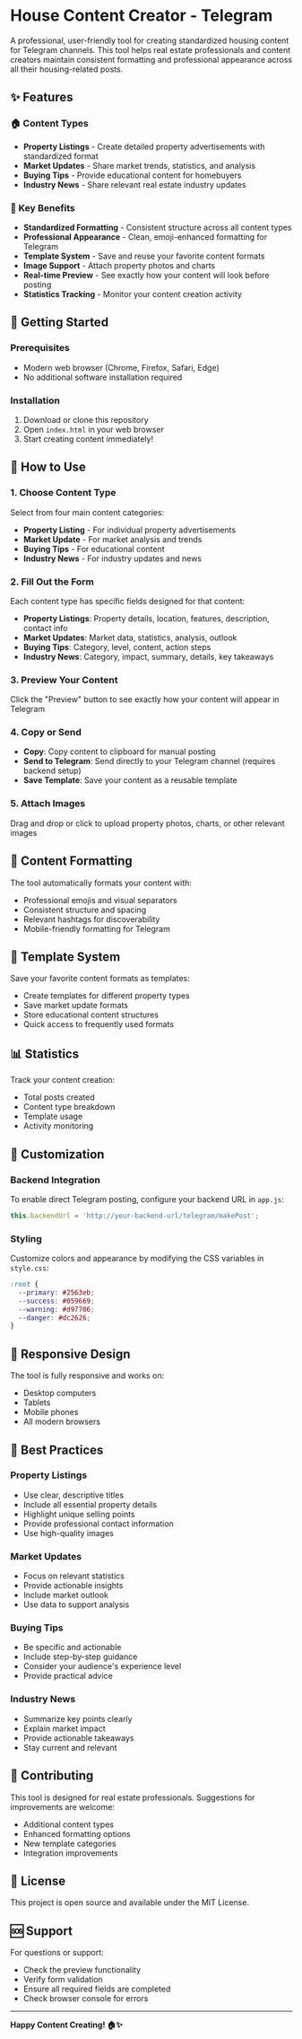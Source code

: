 # House Content Creator - Telegram

A professional, user-friendly tool for creating standardized housing content for Telegram channels. This tool helps real estate professionals and content creators maintain consistent formatting and professional appearance across all their housing-related posts.

## ✨ Features

### 🏠 Content Types
- **Property Listings** - Create detailed property advertisements with standardized format
- **Market Updates** - Share market trends, statistics, and analysis
- **Buying Tips** - Provide educational content for homebuyers
- **Industry News** - Share relevant real estate industry updates

### 🎯 Key Benefits
- **Standardized Formatting** - Consistent structure across all content types
- **Professional Appearance** - Clean, emoji-enhanced formatting for Telegram
- **Template System** - Save and reuse your favorite content formats
- **Image Support** - Attach property photos and charts
- **Real-time Preview** - See exactly how your content will look before posting
- **Statistics Tracking** - Monitor your content creation activity

## 🚀 Getting Started

### Prerequisites
- Modern web browser (Chrome, Firefox, Safari, Edge)
- No additional software installation required

### Installation
1. Download or clone this repository
2. Open `index.html` in your web browser
3. Start creating content immediately!

## 📱 How to Use

### 1. Choose Content Type
Select from four main content categories:
- **Property Listing** - For individual property advertisements
- **Market Update** - For market analysis and trends
- **Buying Tips** - For educational content
- **Industry News** - For industry updates and news

### 2. Fill Out the Form
Each content type has specific fields designed for that content:
- **Property Listings**: Property details, location, features, description, contact info
- **Market Updates**: Market data, statistics, analysis, outlook
- **Buying Tips**: Category, level, content, action steps
- **Industry News**: Category, impact, summary, details, key takeaways

### 3. Preview Your Content
Click the "Preview" button to see exactly how your content will appear in Telegram

### 4. Copy or Send
- **Copy**: Copy content to clipboard for manual posting
- **Send to Telegram**: Send directly to your Telegram channel (requires backend setup)
- **Save Template**: Save your content as a reusable template

### 5. Attach Images
Drag and drop or click to upload property photos, charts, or other relevant images

## 🎨 Content Formatting

The tool automatically formats your content with:
- Professional emojis and visual separators
- Consistent structure and spacing
- Relevant hashtags for discoverability
- Mobile-friendly formatting for Telegram

## 💾 Template System

Save your favorite content formats as templates:
- Create templates for different property types
- Save market update formats
- Store educational content structures
- Quick access to frequently used formats

## 📊 Statistics

Track your content creation:
- Total posts created
- Content type breakdown
- Template usage
- Activity monitoring

## 🔧 Customization

### Backend Integration
To enable direct Telegram posting, configure your backend URL in `app.js`:
```javascript
this.backendUrl = 'http://your-backend-url/telegram/makePost';
```

### Styling
Customize colors and appearance by modifying the CSS variables in `style.css`:
```css
:root {
  --primary: #2563eb;
  --success: #059669;
  --warning: #d97706;
  --danger: #dc2626;
}
```

## 📱 Responsive Design

The tool is fully responsive and works on:
- Desktop computers
- Tablets
- Mobile phones
- All modern browsers

## 🚀 Best Practices

### Property Listings
- Use clear, descriptive titles
- Include all essential property details
- Highlight unique selling points
- Provide professional contact information
- Use high-quality images

### Market Updates
- Focus on relevant statistics
- Provide actionable insights
- Include market outlook
- Use data to support analysis

### Buying Tips
- Be specific and actionable
- Include step-by-step guidance
- Consider your audience's experience level
- Provide practical advice

### Industry News
- Summarize key points clearly
- Explain market impact
- Provide actionable takeaways
- Stay current and relevant

## 🤝 Contributing

This tool is designed for real estate professionals. Suggestions for improvements are welcome:
- Additional content types
- Enhanced formatting options
- New template categories
- Integration improvements

## 📄 License

This project is open source and available under the MIT License.

## 🆘 Support

For questions or support:
- Check the preview functionality
- Verify form validation
- Ensure all required fields are completed
- Check browser console for errors

---

**Happy Content Creating! 🏠✨**
